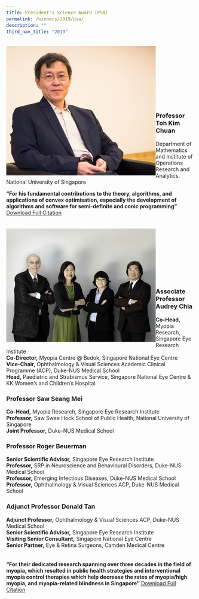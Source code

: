 ```yaml
---
title: President's Science Award (PSA)
permalink: /winners/2019/psa/
description: ""
third_nav_title: "2019"
---
```

<img src="/images/Winners/2019/prof-toh-kim-chuan.jpg" alt="Professor Toh Kim Chuan" style="width:400px" align="left"/><br><br><br><br><br><br><br><br><br>
### **Professor Toh Kim Chuan**

Department of Mathematics and Institute of Operations Research and Analytics, National University of Singapore<b>
	
“For his fundamental contributions to the theory, algorithms, and applications of convex optimisation, especially the development of algorithms and software for semi-definite and conic programming”</b> [Download Full Citation](/files/Citations/2019/2019-psa-prof-toh-kim-chuan.pdf)
<br><br><br>
<img src="/images/Winners/2019/2019-psa-team.png" alt="2019 PSA team" style="width:400px" align="left"/><br><br><br><br><br><br><br><br>

### **Associate Professor Audrey Chia**
<b>Co-Head,</b> Myopia Research, Singapore Eye Research Institute<br>
<b>Co-Director,</b> Myopia Centre @ Bedok, Singapore National Eye Centre<br>
<b>Vice-Chair,</b> Ophthalmology & Visual Sciences Academic Clinical Programme (ACP), Duke-NUS Medical School<b><br>
Head,</b> Paediatric and Strabismus Service, Singapore National Eye Centre & KK Women’s and Children’s Hospital

### **Professor Saw Seang Mei**
<b>Co-Head,</b> Myopia Research, Singapore Eye Research Institute<br>
<b>Professor,</b> Saw Swee Hock School of Public Health, National University of Singapore<br>
<b>Joint Professor,</b> Duke-NUS Medical School<br>

### **Professor Roger Beuerman**
<b>Senior Scientific Advisor,</b> Singapore Eye Research Institute<br>
<b>Professor,</b> SRP in Neuroscience and Behavioural Disorders, Duke-NUS Medical School<br> 
<b>Professor,</b> Emerging Infectious Diseases, Duke-NUS Medical School<br>
<b>Professor,</b> Ophthalmology & Visual Sciences ACP, Duke-NUS Medical School<br>

### **Adjunct Professor Donald Tan**
<b>Adjunct Professor,</b> Ophthalmology & Visual Sciences ACP, Duke-NUS Medical School<br>
<b>Senior Scientific Advisor,</b> Singapore Eye Research Institute<br>
<b>Visiting Senior Consultant,</b> Singapore National Eye Centre<br>
<b>Senior Partner,</b> Eye & Retina Surgeons, Camden Medical Centre<br>
<br><br>
<b>“For their dedicated research spanning over three decades in the field of myopia, which resulted in public health strategies and interventional myopia control therapies which help decrease the rates of myopia/high myopia, and myopia-related blindness in Singapore”</b>
[Download Full Citation](/files/Citations/2021/PSA%202021_Prof%20Chen%20Xiaodong.pdf)
<br><br><br>